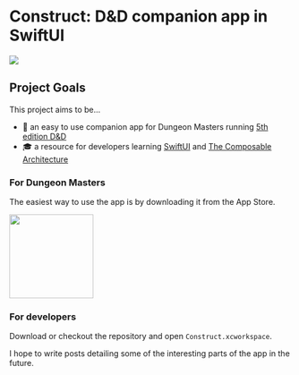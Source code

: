 # Construct: D&D companion app in SwiftUI

![](https://github.com/Thomvis/Construct/workflows/Construct%20CI/badge.svg?branch=main)

## Project Goals
This project aims to be...
- 🐉 an easy to use companion app for Dungeon Masters running [5th edition D&D](https://en.wikipedia.org/wiki/Dungeons_%26_Dragons)
- 🎓 a resource for developers learning [SwiftUI](https://developer.apple.com/xcode/swiftui/) and [The Composable Architecture](https://github.com/pointfreeco/swift-composable-architecture)

### For Dungeon Masters
The easiest way to use the app is by downloading it from the App Store.

<a href="https://apps.apple.com/app/construct-for-d-d-5e/id1490015210"><img src="https://github.com/Volorf/Badges/blob/master/App%20Store/App%20Store%20Badge.png?raw=true" width="150" /></a>

### For developers
Download or checkout the repository and open `Construct.xcworkspace`.

I hope to write posts detailing some of the interesting parts of the app in the future.
